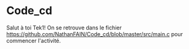 # Code_cd

Salut à toi Tek1!
On se retrouve dans le fichier https://github.com/NathanFAIN/Code_cd/blob/master/src/main.c pour commencer l'activité.